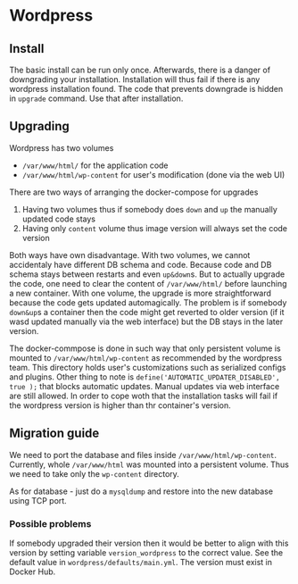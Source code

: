 # Wordpress

## Install

The basic install can be run only once. Afterwards, there is a danger of downgrading your
installation. Installation will thus fail if there is any wordpress installation found.
The code that prevents downgrade is hidden in `upgrade` command. Use that after installation.

## Upgrading

Wordpress has two volumes
- `/var/www/html/` for the application code
- `/var/www/html/wp-content` for user's modification (done via the web UI)

There are two ways of arranging the docker-compose for upgrades

1. Having two volumes thus if somebody does `down` and `up` the manually updated code stays
2. Having only `content` volume thus image version will always set the code version

Both ways have own disadvantage. With two volumes, we cannot accidentaly have different
DB schema and code. Because code and DB schema stays between restarts and even `up&down`s.
But to actually upgrade the code, one need to clear the content of `/var/www/html/` before
launching a new container.
With one volume, the upgrade is more straightforward because the code gets updated automagically.
The problem is if somebody `down&up`s a container then the code might get reverted to older version
(if it wasd updated manually via the web interface) but the DB stays in the later version.


The docker-commpose is done in such way that only persistent volume is mounted to
`/var/www/html/wp-content` as recommended by the wordpress team. This directory
holds user's customizations such as serialized configs and plugins.
Other thing to note is `define('AUTOMATIC_UPDATER_DISABLED', true );` that blocks
automatic updates. Manual updates via web interface are still allowed. In order to
cope woth that the installation tasks will fail if the wordpress version is higher
than thr container's version.

## Migration guide

We need to port the database and files inside `/var/www/html/wp-content`. Currently,
whole `/var/www/html` was mounted into a persistent volume. Thus we need to take only
the `wp-content` directory.

As for database - just do a `mysqldump` and restore into the new database using TCP port.

### Possible problems

If somebody upgraded their version then it would be better to align with this version
by setting variable `version_wordpress` to the correct value. See the default value
in `wordpress/defaults/main.yml`. The version must exist in Docker Hub.
